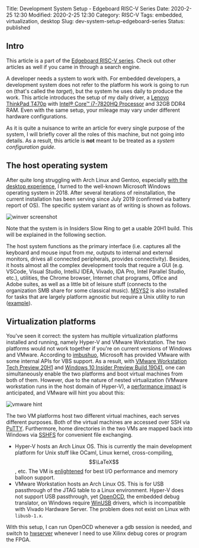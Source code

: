 Title: Development System Setup - Edgeboard RISC-V Series
Date: 2020-2-25 12:30
Modified: 2020-2-25 12:30
Category: RISC-V
Tags: embedded, virtualization, desktop
Slug: dev-system-setup-edgeboard-series
Status: published

## Intro

This article is a part of the [Edgeboard RISC-V series]({filename}edgeboard-series.md).  Check out other articles as well if you came in through a search engine.

A developer needs a system to work with.  For embedded developers, a development system does not refer to the platform his work is going to run on (that's called the _target_), but the system he uses daily to produce the work.  This article introduces the setup of my daily driver, a [Lenovo ThinkPad T470p](https://www.lenovo.com/us/en/laptops/thinkpad/thinkpad-t-series/ThinkPad-T470p/p/22TP2TT470P) with [Intel® Core™ i7-7820HQ Processor](https://ark.intel.com/content/www/us/en/ark/products/97496/intel-core-i7-7820hq-processor-8m-cache-up-to-3-90-ghz.html) and 32GB DDR4 RAM.  Even with the same setup, your mileage may vary under different hardware configurations.

As it is quite a nuisance to write an article for every single purpose of the system, I will briefly cover all the roles of this machine, but not going into details.  As a result, this article is __not__ meant to be treated as a _system configuration guide_.

## The host operating system

After quite long struggling with Arch Linux and Gentoo, especially [with the desktop experience]({filename}/Gentoo/install-gentoo-in-hyper-v.md), I turned to the well-known Microsoft Windows operating system in 2018.  After several iterations of reinstallation, the current installation has been serving since July 2019 (confirmed via battery report of OS).  The specific system variant as of writing is shown as follows.

![winver screenshot]({static}/images/winver-20200225.png)

Note that the system is in Insiders Slow Ring to get a usable 20H1 build.  This will be explained in the following section.

The host system functions as the primary interface (i.e. captures all the keyboard and mouse input from _me_, outputs to internal and external monitors, drives all connected peripherals, provides connectivity).  Besides, it hosts almost all the complex development tools that require a GUI (e.g. VSCode, Visual Studio, IntelliJ IDEA, Vivado, IDA Pro, Intel Parallel Studio, etc.), utilities, the Chrome browser, Internet chat programs, Office and Adobe suites, as well as a little bit of leisure stuff (connects to the organization SMB share for some classical music).  [MSYS2](https://www.msys2.org/) is also installed for tasks that are largely platform agnostic but require a Unix utility to run ([example](https://github.com/chipsalliance/rocket-chip/blob/8cec10850a217d49a34d24fc3ae799daed6bcf26/src/main/scala/diplomacy/DeviceTree.scala#L135)).

## Virtualization platforms

You've seen it correct: the system has multiple virtualization platforms installed and running, namely Hyper-V and VMware Workstation.  The two platforms would not work together if you're on current versions of Windows and VMware.  According to [imbushuo](https://t.me/mm256_cmpeq_epi8), Microsoft has provided VMware with some internal APIs for VBS support.  As a result, with [VMware Workstation Tech Preview 20H1](https://blogs.vmware.com/workstation/2020/01/vmware-workstation-tech-preview-20h1.html) and [Windows 10 Insider Preview Build 19041](https://blogs.windows.com/windowsexperience/2019/12/10/announcing-windows-10-insider-preview-build-19041/), one can simultaneously enable the two platforms and boot virtual machines from both of them.  However, due to the nature of nested virtualization (VMware workstation runs in the host domain of Hyper-V), a [performance impact](https://en.wikipedia.org/wiki/Second_Level_Address_Translation) is anticipated, and VMware will hint you about this:

![vmware hint]({static}/images/vmware-nested-hint-20200225.png)

The two VM platforms host two different virtual machines, each serves different purposes.  Both of the virtual machines are accessed over SSH via [PuTTY](https://www.putty.org/).  Furthermore, home directories in the two VMs are mapped back into Windows via [SSHFS](https://github.com/libfuse/sshfs) for convenient file exchanging.

- Hyper-V hosts an Arch Linux OS.  This is currently the main development platform for Unix stuff like OCaml, Linux kernel, cross-compiling, $$\LaTeX$$, etc.  The VM is [enlightened](https://docs.microsoft.com/en-us/windows-server/administration/performance-tuning/role/hyper-v-server/terminology) for best I/O performance and memory balloon support.
- VMware Workstation hosts an Arch Linux OS.  This is for USB passthrough of the JTAG table to a Linux environment.  Hyper-V does not support USB passthrough, yet [OpenOCD](http://openocd.org/), the embedded debug translator, on Windows require [WinUSB](https://docs.microsoft.com/en-us/windows-hardware/drivers/usbcon/winusb) drivers, which is incompatible with Vivado Hardware Server.  The problem does not exist on Linux with `libusb-1.x`.

With this setup, I can run OpenOCD whenever a gdb session is needed, and switch to [hwserver](https://aur.archlinux.org/packages/xilinx-hw-server/) whenever I need to use Xilinx debug cores or program the FPGA.